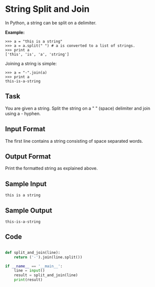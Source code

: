# String Split and Join

In Python, a string can be split on a delimiter.

**Example:**

    >>> a = "this is a string"
    >>> a = a.split(" ") # a is converted to a list of strings. 
    >>> print a
    ['this', 'is', 'a', 'string']
Joining a string is simple:

    >>> a = "-".join(a)
    >>> print a
    this-is-a-string 
## Task
You are given a string. Split the string on a " " (space) delimiter and join using a - hyphen.

## Input Format
The first line contains a string consisting of space separated words.

## Output Format
Print the formatted string as explained above.

## Sample Input

    this is a string   
## Sample Output

    this-is-a-string

## Code

```python

def split_and_join(line):
    return ('-').join(line.split())

if __name__ == '__main__':
    line = input()
    result = split_and_join(line)
    print(result)
```